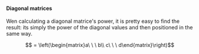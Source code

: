 
#### Diagonal matrices
Wen calculating a diagonal matrice's power, it is pretty easy to find the result: its simply the power of the diagonal values and then positioned in the same way.

$$ = \left(\begin{matrix}a\ \ \ b\\ c\ \ \ d\end{matrix}\right)$$